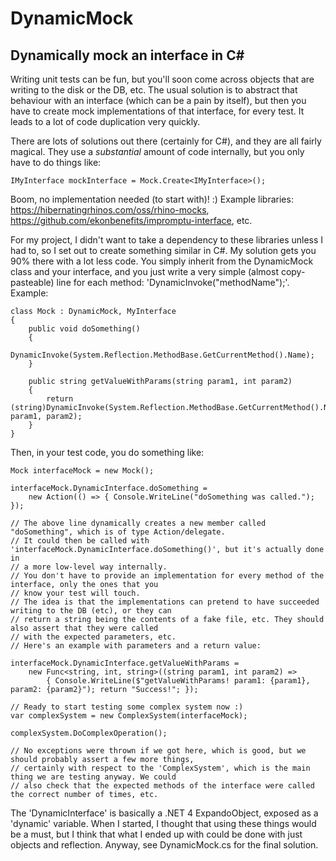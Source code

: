 # DynamicMock
Dynamically mock an interface in C#
-------

Writing unit tests can be fun, but you'll soon come across objects that are writing to the disk or the DB, etc. The usual solution is to abstract that behaviour with an interface (which can be a pain by itself), but then you have to create mock implementations of that interface, for every test. It leads to a lot of code duplication very quickly.
 
There are lots of solutions out there (certainly for C#), and they are all fairly magical. They use a *substantial* amount of code internally, but you only have to do things like:

	IMyInterface mockInterface = Mock.Create<IMyInterface>();

Boom, no implementation needed (to start with)! :) Example libraries: https://hibernatingrhinos.com/oss/rhino-mocks, https://github.com/ekonbenefits/impromptu-interface, etc.
 
For my project, I didn't want to take a dependency to these libraries unless I had to, so I set out to create something similar in C#. My solution gets you 90% there with a lot less code. You simply inherit from the DynamicMock class and your interface, and you just write a very simple (almost copy-pasteable) line for each method: 'DynamicInvoke("methodName");'. Example:
 
	class Mock : DynamicMock, MyInterface
	{
		public void doSomething()
		{
			DynamicInvoke(System.Reflection.MethodBase.GetCurrentMethod().Name);
		}
 	
		public string getValueWithParams(string param1, int param2)
		{
			return (string)DynamicInvoke(System.Reflection.MethodBase.GetCurrentMethod().Name, param1, param2);
		}
	}
 
Then, in your test code, you do something like:
 
	Mock interfaceMock = new Mock();
 
	interfaceMock.DynamicInterface.doSomething =
		new Action(() => { Console.WriteLine("doSomething was called."); });
 
	// The above line dynamically creates a new member called "doSomething", which is of type Action/delegate.
	// It could then be called with 'interfaceMock.DynamicInterface.doSomething()', but it's actually done in
	// a more low-level way internally.
	// You don't have to provide an implementation for every method of the interface, only the ones that you
	// know your test will touch.
	// The idea is that the implementations can pretend to have succeeded writing to the DB (etc), or they can
	// return a string being the contents of a fake file, etc. They should also assert that they were called
	// with the expected parameters, etc.
	// Here's an example with parameters and a return value:

	interfaceMock.DynamicInterface.getValueWithParams =
		new Func<string, int, string>((string param1, int param2) =>
			{ Console.WriteLine($"getValueWithParams! param1: {param1}, param2: {param2}"); return "Success!"; });
 
	// Ready to start testing some complex system now :)
	var complexSystem = new ComplexSystem(interfaceMock);

	complexSystem.DoComplexOperation();
 
	// No exceptions were thrown if we got here, which is good, but we should probably assert a few more things,
	// certainly with respect to the 'ComplexSystem', which is the main thing we are testing anyway. We could
	// also check that the expected methods of the interface were called the correct number of times, etc.

The 'DynamicInterface' is basically a .NET 4 ExpandoObject, exposed as a 'dynamic' variable. When I started, I thought that using these things would be a must, but I think that what I ended up with could be done with just objects and reflection. Anyway, see DynamicMock.cs for the final solution.
